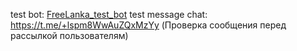 test bot: [FreeLanka_test_bot](https://t.me/FreeLanka_test_bot)
test message chat: <https://t.me/+lspm8WwAuZQxMzYy> (Проверка сообщения перед рассылкой пользователям)
